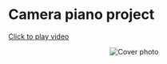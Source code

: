 # Camera piano project

<a href="https://imgur.com/A16jz0W">
  <p>Click to play video</p> 
</a>

<p align="center">
  <img src="https://imgur.com/Qc5t7nI.png" alt="Cover photo" />
</p>




